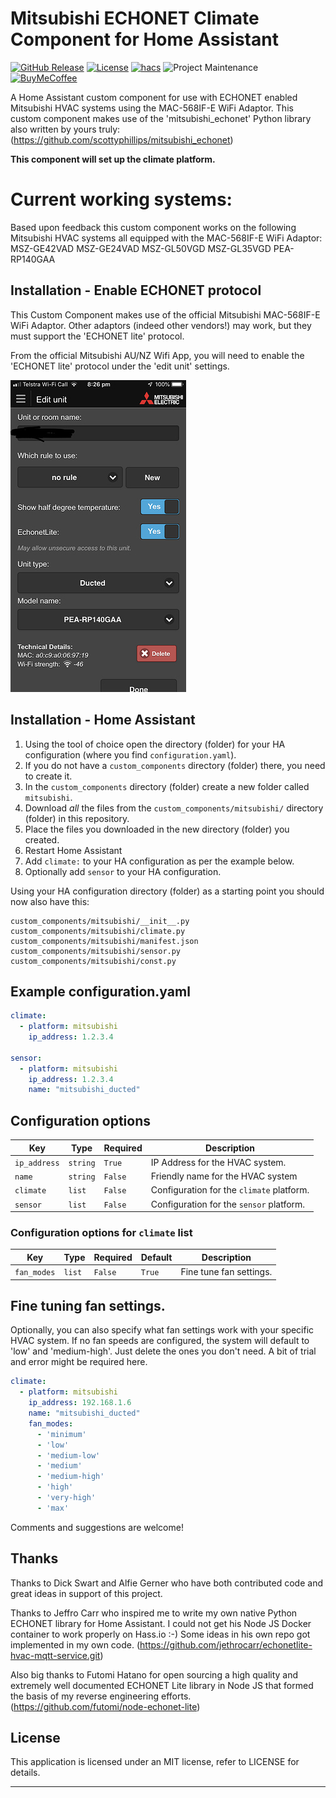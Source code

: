 # Mitsubishi ECHONET Climate Component for Home Assistant

[![GitHub Release][releases-shield]][releases]
[![License][license-shield]](LICENSE)
[![hacs][hacsbadge]][hacs]
![Project Maintenance][maintenance-shield]
[![BuyMeCoffee][buymecoffeebadge]][buymecoffee]


A Home Assistant custom component for use with ECHONET enabled Mitsubishi
HVAC systems using the MAC-568IF-E WiFi Adaptor.
This custom component makes use of the 'mitsubishi_echonet'
Python library also written by yours truly:
(https://github.com/scottyphillips/mitsubishi_echonet)

**This component will set up the climate platform.**

# Current working systems:
Based upon feedback this custom component works on the following Mitsubishi
HVAC systems all equipped with the MAC-568IF-E WiFi Adaptor:
MSZ-GE42VAD
MSZ-GE24VAD
MSZ-GL50VGD
MSZ-GL35VGD
PEA-RP140GAA

## Installation - Enable ECHONET protocol
This Custom Component makes use of the official Mitsubishi MAC-568IF-E WiFi
Adaptor. Other adaptors (indeed other vendors!) may work, but they
must support the 'ECHONET lite' protocol.

From the official Mitsubishi AU/NZ Wifi App, you will need to enable
the 'ECHONET lite' protocol under the 'edit unit' settings.

![echonet][echonetimg]

## Installation - Home Assistant
1. Using the tool of choice open the directory (folder) for your HA configuration (where you find `configuration.yaml`).
2. If you do not have a `custom_components` directory (folder) there, you need to create it.
3. In the `custom_components` directory (folder) create a new folder called `mitsubishi`.
4. Download _all_ the files from the `custom_components/mitsubishi/` directory (folder) in this repository.
5. Place the files you downloaded in the new directory (folder) you created.
6. Restart Home Assistant
7. Add `climate:` to your HA configuration as per the example below.
8. Optionally add `sensor` to your HA configuration.

Using your HA configuration directory (folder) as a starting point you should now also have this:

```text
custom_components/mitsubishi/__init__.py
custom_components/mitsubishi/climate.py
custom_components/mitsubishi/manifest.json
custom_components/mitsubishi/sensor.py
custom_components/mitsubishi/const.py
```

## Example configuration.yaml
```yaml
climate:
  - platform: mitsubishi
    ip_address: 1.2.3.4

sensor:
  - platform: mitsubishi
    ip_address: 1.2.3.4
    name: "mitsubishi_ducted"
```

## Configuration options

Key | Type | Required | Description
-- | -- | -- | --
`ip_address` | `string` | `True` | IP Address for the HVAC system.
`name` | `string` | `False` | Friendly name for the HVAC system
`climate` | `list` | `False` | Configuration for the `climate` platform.
`sensor` | `list` | `False` | Configuration for the `sensor` platform.

### Configuration options for `climate` list

Key | Type | Required | Default | Description
-- | -- | -- | -- | --
`fan_modes` | `list` | `False` | `True` | Fine tune fan settings.

## Fine tuning fan settings.
Optionally, you can also specify what fan settings work with your specific
HVAC system. If no fan speeds are configured, the system will default to 'low'
and 'medium-high'. Just delete the ones you don't need.
A bit of trial and error might be required here.

```yaml
climate:
  - platform: mitsubishi
    ip_address: 192.168.1.6
    name: "mitsubishi_ducted"
    fan_modes:
      - 'minimum'
      - 'low'
      - 'medium-low'
      - 'medium'
      - 'medium-high'
      - 'high'
      - 'very-high'
      - 'max'
```
Comments and suggestions are welcome!

## Thanks
Thanks to Dick Swart and Alfie Gerner who have both contributed code and great
ideas in support of this project.

Thanks to Jeffro Carr who inspired me to write my own native Python ECHONET
library for Home Assistant. I could not get his Node JS Docker container
to work properly on Hass.io :-)
Some ideas in his own repo got implemented in my own code.
(https://github.com/jethrocarr/echonetlite-hvac-mqtt-service.git)

Also big thanks to Futomi Hatano for open sourcing a high quality and
extremely well documented ECHONET Lite library in Node JS that formed
the basis of my reverse engineering efforts.
(https://github.com/futomi/node-echonet-lite)


## License

This application is licensed under an MIT license, refer to LICENSE for details.

***
[mitsubishi_hass]: https://github.com/scottyphillips/mitsubishi_hass
[hacs]: https://github.com/custom-components/hacs
[hacsbadge]: https://img.shields.io/badge/HACS-Default-orange.svg?style=for-the-badge
[releases-shield]: https://img.shields.io/github/release/scottyphillips/mitsubishi_hass.svg?style=for-the-badge
[releases]: https://github.com/scottyphillips/mitsubishi_hass/releases
[license-shield]:https://img.shields.io/github/license/scottyphillips/mitsubishi_hass?style=for-the-badge
[buymecoffee]: https://www.buymeacoffee.com/RgKWqyt?style=for-the-badge
[buymecoffeebadge]: https://img.shields.io/badge/buy%20me%20a%20coffee-donate-yellow.svg?style=for-the-badge
[maintenance-shield]: https://img.shields.io/badge/Maintainer-Scott%20Phillips-blue?style=for-the-badge
[echonetimg]: ECHONET.jpeg

